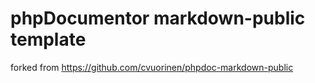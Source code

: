 # phpDocumentor markdown-public template

forked from https://github.com/cvuorinen/phpdoc-markdown-public

